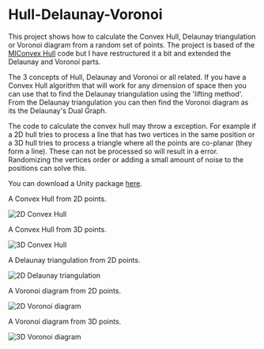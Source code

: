 # Hull-Delaunay-Voronoi

This project shows how to calculate the Convex Hull, Delaunay triangulation or Voronoi diagram from a random set of points. The project is based of the [MIConvex Hull](https://designengrlab.github.io/MIConvexHull/) code but I have restructured it a bit and extended the Delaunay and Voronoi parts.


The 3 concepts of Hull, Delaunay and Voronoi or all related. If you have a Convex Hull algorithm that will work for any dimension of space then you can use that to find the Delaunay triangulation using the 'lifting method'. From the Delaunay triangulation you can then find the Voronoi diagram as its the Delaunay's Dual Graph.


The code to calculate the convex hull may throw a exception. For example if a 2D hull tries to process a line that has two vertices in the same position or a 3D hull tries to process a triangle where all the points are co-planar (they form a line). These can not be processed so will result in a error. Randomizing the vertices order or adding a small amount of noise to the positions can solve this.

You can download a Unity package [here](https://app.box.com/s/7427ychbep6ck32xqveslo1qgi4hwvq3).

A Convex Hull from 2D points.

![2D Convex Hull](https://static.wixstatic.com/media/1e04d5_9901554eec594698bd4d45ecd862f250~mv2.jpg/v1/fill/w_550,h_550,al_c,q_80,usm_0.66_1.00_0.01/1e04d5_9901554eec594698bd4d45ecd862f250~mv2.jpg)

A Convex Hull from 3D points.

![3D Convex Hull](https://static.wixstatic.com/media/1e04d5_212c6f5cd10942dc8ea872fa5460c449~mv2.jpg/v1/fill/w_550,h_550,al_c,q_80,usm_0.66_1.00_0.01/1e04d5_212c6f5cd10942dc8ea872fa5460c449~mv2.jpg)

A Delaunay triangulation from 2D points.

![2D Delaunay triangulation](https://static.wixstatic.com/media/1e04d5_bb6ef781732042a09285c2fc2715bc09~mv2.jpg/v1/fill/w_550,h_550,al_c,q_80,usm_0.66_1.00_0.01/1e04d5_bb6ef781732042a09285c2fc2715bc09~mv2.jpg)

A Voronoi diagram from 2D points.

![2D Voronoi diagram](https://static.wixstatic.com/media/1e04d5_51d9f0ebbe1b45edb1e9db9a75cba901~mv2.jpg/v1/fill/w_550,h_550,al_c,q_80,usm_0.66_1.00_0.01/1e04d5_51d9f0ebbe1b45edb1e9db9a75cba901~mv2.jpg)

A Voronoi diagram from 3D points.

![3D Voronoi diagram](https://static.wixstatic.com/media/1e04d5_4f48d64b35774be4802b44407400df81~mv2.jpg/v1/fill/w_550,h_550,al_c,q_80,usm_0.66_1.00_0.01/1e04d5_4f48d64b35774be4802b44407400df81~mv2.jpg)
